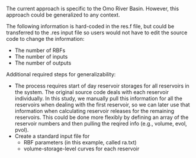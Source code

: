 The current approach is specific to the Omo River Basin. However, this approach could be generalized to any context. 

The following information is hard-coded in the res.f file, but could be transferred to the .res input file so users would not have to edit the source code to change the information:
* The number of RBFs
* The number of inputs 
* The number of outputs 


Additional required steps for generalizability:
* The process requires start of day reservoir storages for all reservoirs in the system. The original source code deals with each reservoir individually. In this study, we manually pull this information for all the reservoirs when dealing with the first reservoir, so we can later use that information when calculating reservoir releases for the remaining reservoirs. This could be done more flexibly by defining an array of the reservoir numbers and then pulling the reqired info (e.g., volume, evol, pvol). 
* Create a standard input file for 
  * RBF parameters (in this example, called ra.txt)
  * volume-storage-level curves for each reservoir 
